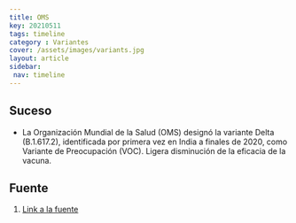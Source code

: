 ```yaml
---
title: OMS
key: 20210511
tags: timeline
category : Variantes
cover: /assets/images/variants.jpg
layout: article
sidebar:
 nav: timeline
---
```


## Suceso
- La Organización Mundial de la Salud (OMS) designó la variante Delta (B.1.617.2), identificada por primera vez en India a finales de 2020, como Variante de Preocupación (VOC). Ligera disminución de la eficacia de la vacuna. 
## Fuente
1. [Link a la fuente](https://www.who.int/es/activities/tracking-SARS-CoV-2-variants)